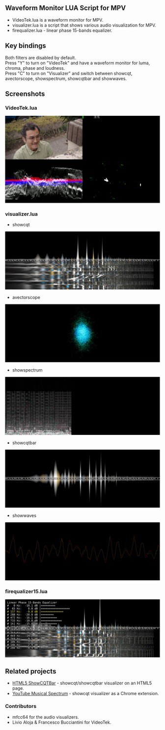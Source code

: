 ## Waveform Monitor LUA Script for MPV

- VideoTek.lua is a waveform monitor for MPV.
- visualizer.lua is a script that shows various audio visualization for MPV.
- firequalizer.lua - linear phase 15-bands equalizer.

## Key bindings

Both filters are disabled by default.
<br>
Press "Y" to turn on "VideoTek" and have a waveform monitor for luma, chroma, phase and loudness.
<br>
Press "C" to turn on "Visualizer" and switch between showcqt, avectorscope, showspectrum, showcqtbar and showwaves.
<br>

## Screenshots

### VideoTek.lua

![VideoTek](Screenshots/VideoTek.jpg)


### visualizer.lua

- showcqt

![showcqt](Screenshots/showcqt.jpg)

- avectorscope

![avectorscope](Screenshots/avectorscope.jpg)

- showspectrum

![showspectrum](Screenshots/showspectrum.jpg)

- showcqtbar

![showcqtbar](Screenshots/showcqtbar.jpg)

- showwaves

![showwaves](Screenshots/showwaves.jpg)

### firequalizer15.lua
![firequalizer15](Screenshots/firequalizer15.jpg)

## Related projects
- [HTML5 ShowCQTBar](https://github.com/mfcc64/html5-showcqtbar) - showcqt/showcqtbar visualizer on an HTML5 page.
- [YouTube Musical Spectrum](https://github.com/mfcc64/youtube-musical-spectrum) - showcqt visualizer as a Chrome extension.

### Contributors
- mfcc64 for the audio visualizers.
- Livio Aloja & Francesco Bucciantini for VideoTek.
